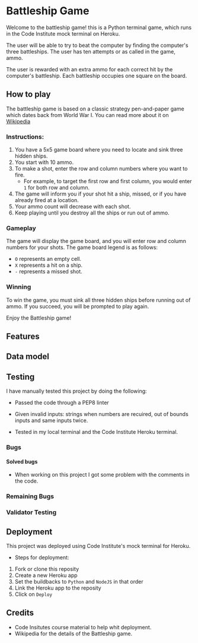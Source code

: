 # Battleship Game

Welcome to the battleship game! this is a Python terminal game, which runs in the Code Institute mock terminal on Heroku.

The user will be able to try to beat the computer by finding the computer's three battleships. The user has ten attempts or as called in the game, ammo. 

The user is rewarded with an extra ammo for each correct hit by the computer's battleship. Each battleship occupies one square on the board. 

## How to play
The battleship game is based on a classic strategy pen-and-paper game which dates back from World War I. You can read more about it on [Wikipedia](https://en.wikipedia.org/wiki/Battleship_(game))

### Instructions:

1. You have a 5x5 game board where you need to locate and sink three hidden ships.
2. You start with 10 ammo.
3. To make a shot, enter the row and column numbers where you want to fire.
   - For example, to target the first row and first column, you would enter `1` for both row and column.
4. The game will inform you if your shot hit a ship, missed, or if you have already fired at a location.
5. Your ammo count will decrease with each shot.
6. Keep playing until you destroy all the ships or run out of ammo.

### Gameplay

The game will display the game board, and you will enter row and column numbers for your shots. The game board legend is as follows:

- `O` represents an empty cell.
- `X` represents a hit on a ship.
- `-` represents a missed shot.

### Winning

To win the game, you must sink all three hidden ships before running out of ammo. If you succeed, you will be prompted to play again.

Enjoy the Battleship game!

## Features

## Data model

## Testing
I have manually tested this project by doing the following:

- Passed the code through a PEP8 linter

- Given invalid inputs: strings when numbers are recuired, out of bounds inputs and same inputs twice.

- Tested in my local terminal and the Code Institute Heroku terminal. 
### Bugs

#### Solved bugs

- When working on this project I got some problem with the comments in the code. 

### Remaining Bugs

### Validator Testing

## Deployment
This project was deployed using Code Institute's mock terminal for Heroku.

- Steps for deployment:
1. Fork or clone this reposity
2. Create a new Heroku app
3. Set the buildbacks to `Python` and `NodeJS` in that order
4. Link the Heroku app to the reposity
5. Click on `Deploy`

## Credits

- Code Insitutes course material to help whit deployment. 
- Wikipedia for the details of the Battleship game. 


